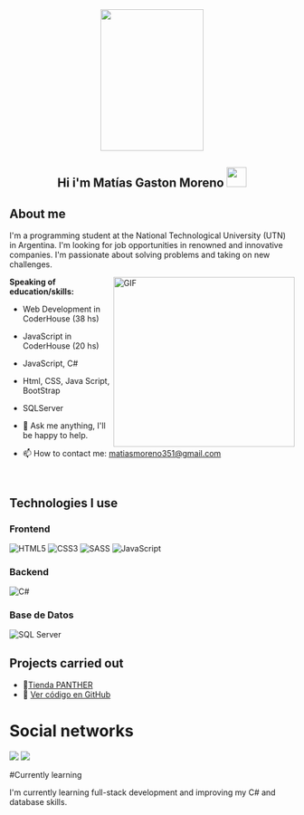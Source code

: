 <div align="center"><img src="https://github.com/Mo-Alsehli/Mo-Alsehli/assets/98949843/7b841857-16fb-422d-9297-be42e3eaf3a9" height = 250px width = 60%  /></div>

<h2 align="center"> Hi i'm Matías Gaston Moreno <img src="https://media.giphy.com/media/hvRJCLFzcasrR4ia7z/giphy.gif" width="35"></h2>

## About me
I'm a programming student at the National Technological University (UTN) in Argentina. I'm looking for job opportunities in renowned and innovative companies. I'm passionate about solving problems and taking on new challenges.

<img align="right" height="300px" width= "320px" alt="GIF" src="https://media.giphy.com/media/CVtNe84hhYF9u/giphy.gif" />

**Speaking of education/skills:** 
-  Web Development in CoderHouse (38 hs)
-  JavaScript in CoderHouse (20 hs)
-  JavaScript, C#
-  Html, CSS, Java Script, BootStrap
-  SQLServer

- 💬 Ask me anything, I'll be happy to help.
- 📫 How to contact me: matiasmoreno351@gmail.com

&nbsp;
## Technologies I use
### Frontend
![HTML5](https://img.shields.io/badge/HTML5-E34F26?style=for-the-badge&logo=html5&logoColor=white)
![CSS3](https://img.shields.io/badge/CSS3-1572B6?style=for-the-badge&logo=css3&logoColor=white)
![SASS](https://img.shields.io/badge/SASS-CC6699?style=for-the-badge&logo=sass&logoColor=white)
![JavaScript](https://img.shields.io/badge/JavaScript-F7DF1E?style=for-the-badge&logo=javascript&logoColor=black)


### Backend
![C#](https://img.shields.io/badge/C%23-239120?style=for-the-badge&logo=c-sharp&logoColor=white)
### Base de Datos
![SQL Server](https://img.shields.io/badge/SQL%20Server-CC2927?style=for-the-badge&logo=microsoft-sql-server&logoColor=white)

## Projects carried out

- 🔗[Tienda PANTHER](https://matiasmoreno405109.github.io/Trabajo-coder/)
- 📂 [Ver código en GitHub](https://github.com/MatiasMoreno405109/Trabajo-coder.git)

# Social networks
<dvi aling="Center">
  <a href="[https://mail.google.com/mail/u/1/#inbox](https://www.linkedin.com/in/matias-moreno-94268a363/)"><img src="https://img.shields.io/badge/linkedin-%230077B5.svg?style=for-the-badge&logo=linkedin&logoColor=white"></img></a>
  <a href="https://www.instagram.com/matii_moreno__/"><img src="https://img.shields.io/badge/Instagram-%23E4405F.svg?style=for-the-badge&logo=Instagram&logoColor=white"></img></a>
</dvi>



#Currently learning

I'm currently learning full-stack development and improving my C# and database skills.



